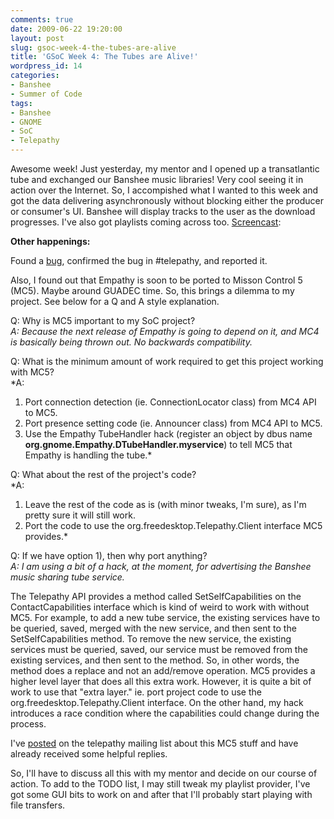 ```yaml
---
comments: true
date: 2009-06-22 19:20:00
layout: post
slug: gsoc-week-4-the-tubes-are-alive
title: 'GSoC Week 4: The Tubes are Alive!'
wordpress_id: 14
categories:
- Banshee
- Summer of Code
tags:
- Banshee
- GNOME
- SoC
- Telepathy
---
```


Awesome week! Just yesterday, my mentor and I opened up a transatlantic tube and exchanged our Banshee music libraries! Very cool seeing it in action over the Internet. So, I accompished what I wanted to this week and got the data delivering asynchronously without blocking either the producer or consumer's UI. Banshee will display tracks to the user as the download progresses. I've also got playlists coming across too. [Screencast](http://www.youtube.com/watch?v=w31de2K2orA):

**Other happenings:**

 Found a [bug](https://bugs.freedesktop.org/show_bug.cgi?id=22337), confirmed the bug in #telepathy, and reported it.  
  
Also, I found out that Empathy is soon to be ported to Misson Control 5 (MC5). Maybe around GUADEC time. So, this brings a dilemma to my project. See below for a Q and A style explanation.  
  
Q: Why is MC5 important to my SoC project?  
*A: Because the next release of Empathy is going to depend on it, and MC4 is basically being thrown out. No backwards compatibility.*

Q: What is the minimum amount of work required to get this project working with MC5?  
*A:  
1) Port connection detection (ie. ConnectionLocator class) from MC4 API to MC5.  
2) Port presence setting code (ie. Announcer class) from MC4 API to MC5.  
3) Use the Empathy TubeHandler hack (register an object by dbus name __org.gnome.Empathy.DTubeHandler.myservice__) to tell MC5 that Empathy is handling the tube.*

Q: What about the rest of the project's code?  
*A:  
1) Leave the rest of the code as is (with minor tweaks, I'm sure), as I'm pretty sure it will still work.  
2) Port the code to use the org.freedesktop.Telepathy.Client interface MC5 provides.*
 
Q: If we have option 1), then why port anything?  
*A: I am using a bit of a hack, at the moment, for advertising the Banshee music sharing tube service.*
 
The Telepathy API provides a method called SetSelfCapabilities on the ContactCapabilities interface which is kind of weird to work with without MC5. For example, to add a new tube service, the existing services have to be queried, saved, merged with the new service, and then sent to the SetSelfCapabilities method. To remove the new service, the existing services must be queried, saved, our service must be removed from the existing services, and then sent to the method. So, in other words, the method does a replace and not an add/remove operation. MC5 provides a higher level layer that does all this extra work. However, it is quite a bit of work to use that "extra layer." ie. port project code to use the org.freedesktop.Telepathy.Client interface. On the other hand, my hack introduces a race condition where the capabilities could change during the process.  
  
I've [posted](http://lists.freedesktop.org/archives/telepathy/2009-June/003533.html) on the telepathy mailing list about this MC5 stuff and have already received some helpful replies.  
  
So, I'll have to discuss all this with my mentor and decide on our course of action. To add to the TODO list, I may still tweak my playlist provider, I've got some GUI bits to work on and after that I'll probably start playing with file transfers.
